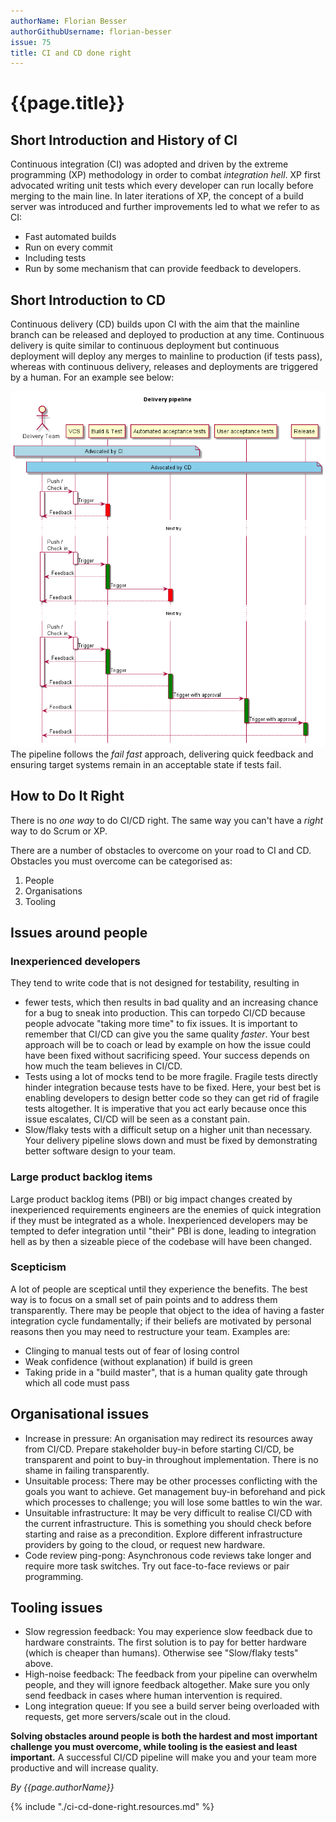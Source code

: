 ```yaml
---
authorName: Florian Besser
authorGithubUsername: florian-besser
issue: 75
title: CI and CD done right
---
```

# {{page.title}}

## Short Introduction and History of CI

Continuous integration (CI) was adopted and driven by the extreme programming (XP) methodology in order to combat _integration hell_. XP first advocated writing unit tests which every developer can run locally before merging to the main line. In later iterations of XP, the concept of a build server was introduced and further improvements led to what we refer to as CI:
* Fast automated builds
* Run on every commit
* Including tests
* Run by some mechanism that can provide feedback to developers.

## Short Introduction to CD

Continuous delivery (CD) builds upon CI with the aim that the mainline branch can be released and deployed to production at any time. Continuous delivery is quite similar to continuous deployment but continuous deployment will deploy any merges to mainline to production (if tests pass), whereas with continuous delivery, releases and deployments are triggered by a human. For an example see below:

![Example delivery pipeline](./ci-c-done-right/delivery-pipeline.png)
The pipeline follows the *fail fast* approach, delivering quick feedback and ensuring target systems remain in an acceptable state if tests fail.


## How to Do It Right

There is no _one way_ to do CI/CD right. The same way you can't have a _right_ way to do Scrum or XP.

There are a number of obstacles to overcome on your road to CI and CD. Obstacles you must overcome can be categorised as:
1. People
2. Organisations
3. Tooling

## Issues around people

### Inexperienced developers

They tend to write code that is not designed for testability, resulting in 
* fewer tests, which then results in bad quality and an increasing chance for a bug to sneak into production. This can torpedo CI/CD because people advocate "taking more time" to fix issues. It is important to remember that CI/CD can give you the same quality _faster_. Your best approach will be to coach or lead by example on how the issue could have been fixed without sacrificing speed. Your success depends on how much the team believes in CI/CD.
* Tests using a lot of mocks tend to be more fragile. Fragile tests directly hinder integration because tests have to be fixed. Here, your best bet is enabling developers to design better code so they can get rid of fragile tests altogether. It is imperative that you act early because once this issue escalates, CI/CD will be seen as a constant pain.
* Slow/flaky tests with a difficult setup on a higher unit than necessary. Your delivery pipeline slows down and must be fixed by demonstrating better software design to your team.

### Large product backlog items

Large product backlog items (PBI) or big impact changes created by inexperienced requirements engineers are the enemies of quick integration if they must be integrated as a whole. Inexperienced developers may be tempted to defer integration until "their" PBI is done, leading to integration hell as by then a sizeable piece of the codebase will have been changed.

### Scepticism
A lot of people are sceptical until they experience the benefits. The best way is to focus on a small set of pain points and to address them transparently. There may be people that object to the idea of having a faster integration cycle fundamentally; if their beliefs are motivated by personal reasons then you may need to restructure your team. Examples are:
* Clinging to manual tests out of fear of losing control
* Weak confidence (without explanation) if build is green
* Taking pride in a "build master", that is a human quality gate through which all code must pass

## Organisational issues

* Increase in pressure: An organisation may redirect its resources away from CI/CD. Prepare stakeholder buy-in before starting CI/CD, be transparent and point to buy-in throughout implementation. There is no shame in failing transparently.
* Unsuitable process: There may be other processes conflicting with the goals you want to achieve. Get management buy-in beforehand and pick which processes to challenge; you will lose some battles to win the war.
* Unsuitable infrastructure: It may be very difficult to realise CI/CD with the current infrastructure. This is something you should check before starting and raise as a precondition. Explore different infrastructure providers by going to the cloud, or request new hardware.
* Code review ping-pong: Asynchronous code reviews take longer and require more task switches. Try out face-to-face reviews or pair programming.

## Tooling issues

* Slow regression feedback: You may experience slow feedback due to hardware constraints. The first solution is to pay for better hardware (which is cheaper than humans). Otherwise see "Slow/flaky tests" above.
* High-noise feedback: The feedback from your pipeline can overwhelm people, and they will ignore feedback altogether. Make sure you only send feedback in cases where human intervention is required.
* Long integration queue: If you see a build server being overloaded with requests, get more servers/scale out in the cloud.

**Solving obstacles around people is both the hardest and most important challenge you must overcome, while tooling is the easiest and least important.**
A successful CI/CD pipeline will make you and your team more productive and will increase quality.

*By {{page.authorName}}*

{% include "./ci-cd-done-right.resources.md" %}